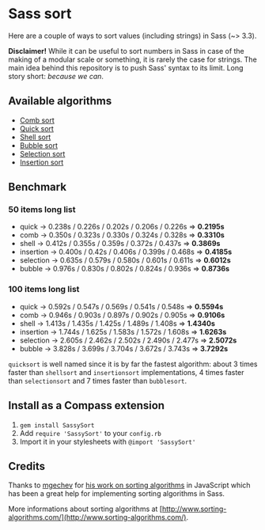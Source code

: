 Sass sort
=========

Here are a couple of ways to sort values (including strings) in Sass (~> 3.3).

**Disclaimer!** While it can be useful to sort numbers in Sass in case of the making of a modular scale or something, it is rarely the case for strings. The main idea behind this repository is to push Sass' syntax to its limit. Long story short: *because we can*.

## Available algorithms

* [Comb sort](http://en.wikipedia.org/wiki/Comb_sort)
* [Quick sort](http://en.wikipedia.org/wiki/Quicksort)
* [Shell sort](http://en.wikipedia.org/wiki/Shellsort)
* [Bubble sort](http://en.wikipedia.org/wiki/Bubble_sort)
* [Selection sort](http://en.wikipedia.org/wiki/Selection_sort)
* [Insertion sort](http://en.wikipedia.org/wiki/Insertion_sort)

## Benchmark

### 50 items long list
* quick     -> 0.238s / 0.226s / 0.202s / 0.206s / 0.226s => **0.2195s**
* comb      -> 0.350s / 0.323s / 0.330s / 0.324s / 0.328s => **0.3310s**
* shell     -> 0.412s / 0.355s / 0.359s / 0.372s / 0.437s => **0.3869s**
* insertion -> 0.400s / 0.42s  / 0.406s / 0.399s / 0.468s => **0.4185s**
* selection -> 0.635s / 0.579s / 0.580s / 0.601s / 0.611s => **0.6012s**
* bubble    -> 0.976s / 0.830s / 0.802s / 0.824s / 0.936s => **0.8736s**

### 100 items long list
* quick     -> 0.592s / 0.547s / 0.569s / 0.541s / 0.548s => **0.5594s**
* comb      -> 0.946s / 0.903s / 0.897s / 0.902s / 0.905s => **0.9106s**
* shell     -> 1.413s / 1.435s / 1.425s / 1.489s / 1.408s => **1.4340s**
* insertion -> 1.744s / 1.625s / 1.583s / 1.572s / 1.608s => **1.6263s**
* selection -> 2.605s / 2.462s / 2.502s / 2.490s / 2.477s => **2.5072s**
* bubble    -> 3.828s / 3.699s / 3.704s / 3.672s / 3.743s => **3.7292s**

`quicksort` is well named since it is by far the fastest algorithm: about 3 times faster than `shellsort` and `insertionsort` implementations, 4 times faster than `selectionsort` and 7 times faster than `bubblesort`.

## Install as a Compass extension

1. `gem install SassySort`
2. Add `require 'SassySort'` to your `config.rb`
3. Import it in your stylesheets with `@import 'SassySort'`

## Credits

Thanks to [mgechev](https://github.com/mgechev) for [his work on sorting algorithms](https://github.com/mgechev/javascript-algorithms/tree/master/src/sorting) in JavaScript which has been a great help for implementing sorting algorithms in Sass.

More informations about sorting algorithms at [http://www.sorting-algorithms.com/](http://www.sorting-algorithms.com/).
